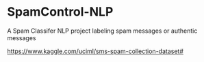 # SpamControl-NLP
A Spam Classifer NLP project labeling spam messages or authentic messages

https://www.kaggle.com/uciml/sms-spam-collection-dataset#
